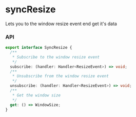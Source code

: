 # syncResize

Lets you to the window resize event end get it's data

### API

```ts
export interface SyncResize {
  /**
   * Subscribe to the window resize event
   */
  subscribe: (handler: Handler<ResizeEvent>) => void;
  /**
   * Unsubscribe from the window resize event
   */
  unsubscribe: (handler: Handler<ResizeEvent>) => void;
  /**
   * Get the window size
   */
  get: () => WindowSize;
}
```